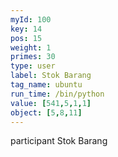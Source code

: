 ```yaml
---
myId: 100
key: 14
pos: 15
weight: 1
primes: 30
type: user
label: Stok Barang
tag_name: ubuntu
run_time: /bin/python
value: [541,5,1,1]
object: [5,8,11]
---
```

participant Stok Barang
